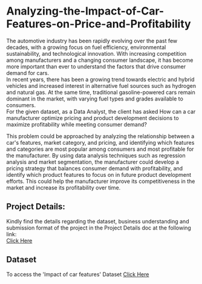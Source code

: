 # Analyzing-the-Impact-of-Car-Features-on-Price-and-Profitability

The automotive industry has been rapidly evolving over the past few decades, with a growing focus on fuel efficiency, environmental sustainability, and technological innovation. With increasing competition among manufacturers and a changing consumer landscape, it has become more important than ever to understand the factors that drive consumer demand for cars.  
In recent years, there has been a growing trend towards electric and hybrid vehicles and increased interest in alternative fuel sources such as hydrogen and natural gas. At the same time, traditional gasoline-powered cars remain dominant in the market, with varying fuel types and grades available to consumers.  
For the given dataset, as a Data Analyst, the client has asked How can a car manufacturer optimize pricing and product development decisions to maximize profitability while meeting consumer demand?

This problem could be approached by analyzing the relationship between a car's features, market category, and pricing, and identifying which features and categories are most popular among consumers and most profitable for the manufacturer. By using data analysis techniques such as regression analysis and market segmentation, the manufacturer could develop a pricing strategy that balances consumer demand with profitability, and identify which product features to focus on in future product development efforts. This could help the manufacturer improve its competitiveness in the market and increase its profitability over time.

## Project Details:
Kindly find the details regarding the dataset, business understanding and submission format of the project in the Project Details doc at the following link:  
[Click Here](https://docs.google.com/document/d/1zvyOZ-0dt4TQn22HAoIQUJn2B3s9SSWZ/edit?usp=sharing&ouid=109009397325426290832&rtpof=true&sd=true)


## Dataset
To access the 'Impact of car features' Dataset [Click Here](https://docs.google.com/spreadsheets/d/19RSwG_IItgqakuL4MKPYWI-njkzUPBnP/edit?usp=sharing&ouid=109009397325426290832&rtpof=true&sd=true)


